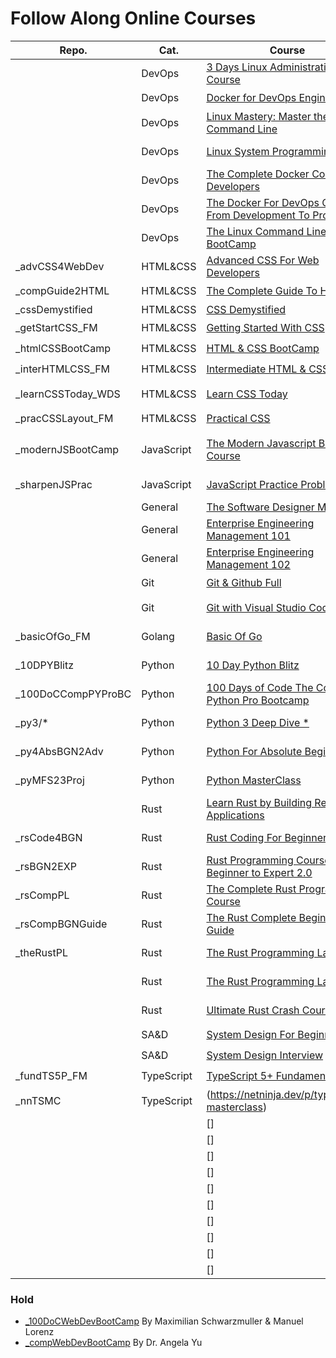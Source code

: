 # Follow Along Online Courses

| Repo.             |  Cat.  |  Course                                                                                                      |  Author(s)                 | Status |
|-------------------|--------|--------------------------------------------------------------------------------------------------------------|----------------------------|--------|
|                   | DevOps | [3 Days Linux Administration Course](https://www.udemy.com/course/perfect-3-days-linux-course/)              | Imran Afzal                | ✔️ |
|                   | DevOps | [Docker for DevOps Engineers](https://www.amigoscode.dev/courses/docker)                                     | AmigosCode                 | ✔️ |
|                   | DevOps | [Linux Mastery: Master the Linux Command Line](https://www.udemy.com/course/linux-mastery/)                  | Ziyad Yehia                | ✔️ |
|                   | DevOps | [Linux System Programming](https://www.pluralsight.com/courses/linux-systems-programming-2022/)              | Christopher Hart           | 🚧 |
|                   | DevOps | [The Complete Docker Course For Developers](https://diveintodocker.com/)                                     | Nick Janetakis             | ✔️ |
|                   | DevOps | [The Docker For DevOps Course: From Development To Production](https://www.udemy.com/course/the-docker-for-devops-course-from-development-to-production/)                                                                               | Nick Janetakis             | ✔️ |
|                   | DevOps | [The Linux Command Line BootCamp](https://www.udemy.com/course/the-linux-command-line-bootcamp/)             | Colt Steele                | 🚧 |      
| _advCSS4WebDev    | HTML&CSS  | [Advanced CSS For Web Developers](https://www.udemy.com/course/advanced-css-for-web-developers/)          | Eduonix                    | ✔️ |
| _compGuide2HTML   | HTML&CSS  | [The Complete Guide To HTML](https://www.udemy.com/course/the-complete-guide-to-html/)                    | Colt Steele                | ✔️ |
| _cssDemystified   | HTML&CSS  | [CSS Demystified](https://cssdemystified/)                                                                | Kevin Powell               | 🚧 |
| _getStartCSS_FM   | HTML&CSS  | [Getting Started With CSS](https://gettingstartedwith.css.education/)                                     | Jen Kramer                 | ✔️ |
| _htmlCSSBootCamp  | HTML&CSS  | [HTML & CSS BootCamp](https://www.udemy.com/course/html-and-css-bootcamp/)                                | Colt Steele                | ✔️ |
| _interHTMLCSS_FM  | HTML&CSS  | [Intermediate HTML & CSS](https://semantics-selectors.css.education/)                                     | Jen Kramer                 | ✔️ |
| _learnCSSToday_WDS| HTML&CSS  | [Learn CSS Today](https://courses.webdevsimplified.com/learn-css-today/)                                  | Web Dev Simplified         | ✔️ |
| _pracCSSLayout_FM | HTML&CSS  | [Practical CSS](https://practical.css.education/)                                                         | Jen Kramer                 | ✔️ |
| _modernJSBootCamp | JavaScript| [The Modern Javascript Bootcamp Course](https://www.udemy.com/course/javascript-beginners-complete-tutorial/) | Colt Steele & Stephen Grider | 🚧 |
| _sharpenJSPrac    | JavaScript| [JavaScript Practice Problems](https://www.udemy.com/course/javascript-practice-problems-sharpen-your-skills/)| Steven Hancock         | ✔️ |
|                   | General| [The Software Designer Mindset](https://www.arjancodes.com/mindset)                                          | ArjanCodes                 | 🚧 |
|                   | General| [Enterprise Engineering Management 101](https://frontendmasters.com/courses/intro-management/)               | Jem Young                  | ✔️ |
|                   | General| [Enterprise Engineering Management 102](https://frontendmasters.com/courses/engineering-management/)         | Ryan Burgess               | ✔️ |
|                   | Git    | [Git & Github Full](https://fireship.io/courses/git/)                                                        | Jeff Delaney               | ✔️ |
|                   | Git    | [Git with Visual Studio Code](https://www.udemy.com/course/git-with-visual-studio-code/)                     | Alex Delaney               | ✔️ |
| _basicOfGo_FM     | Golang | [Basic Of Go](https://frontendmasters.com/courses/go-basics/)                                                | Maximiliano Firtman        | ✔️ |
| _10DPYBlitz       | Python | [10 Day Python Blitz](https://www.udemy.com/course/10-day-python-blitz-learn-python-2023/)                   | Robert Bunch               | 🚧 |
| _100DoCCompPYProBC| Python | [100 Days of Code The Complete Python Pro Bootcamp](https://www.udemy.com/course/100-days-of-code/)          | Dr. Angela Yu              | 🚧 |
| _py3/*            | Python | [Python 3 Deep Dive *](https://www.udemy.com/course/python3-fundamentals/)                                   | Fred Baptiste              | 🚧 |
| _py4AbsBGN2Adv    | Python | [Python For Absolute Beginners](https://www.udemy.com/course/python-for-absolute-beginners-2023-beginner-to-advanced)    | Jesse Warner   | ✔️ |
| _pyMFS23Proj      | Python | [Python MasterClass](https://www.udemy.com/course/python-masterclass-course/)                                | Ashutosh Pawar             | ✔️ |
|                   | Rust   | [Learn Rust by Building Real Applications](https://www.udemy.com/course/rust-fundamentals/)                  | Lyubomir Gavadinov         | ✔️ |
| _rsCode4BGN       | Rust   | [Rust Coding For Beginners](https://www.udemy.com/course/rust-coding-for-beginners/)                         | Jayson Lennon              | ✔️ |
| _rsBGN2EXP        | Rust   | [Rust Programming Course: From Beginner to Expert 2.0](https://www.udemy.com/course/rust-programming-master-class-from-beginner-to-expert/)                                                                                     | Nouman Azam                | ✔️ |
| _rsCompPL         | Rust   | [The Complete Rust Programming Course](https://www.udemy.com/course/rust-programming-the-complete-guide/)    | Codestars                  | ✔️ |
| _rsCompBGNGuide   | Rust   | [The Rust Complete Beginner Guide](https://www.udemy.com/course/rustaceans/)                                 | Catalin Stefan             | ✔️ |
| _theRustPL        | Rust   | [The Rust Programming Language](https://www.udemy.com/course/rust-lang/)                                     | Dmitri Nesteruk            | ✔️ |
|                   | Rust   | [The Rust Programming Language](https://frontendmasters.com/courses/rust/)                                   | Richard Feldman            | ✔️ |
|                   | Rust   | [Ultimate Rust Crash Course](https://www.udemy.com/course/ultimate-rust-crash-course/)                       | Nathan Stocks              | ✔️ |
|                   | SA&D   | [System Design For Beginners](https://neetcode.io/courses/system-design-for-beginners/0)                     | NeetCodeIO                 | ✔️ |
|                   | SA&D   | [System Design Interview](https://neetcode.io/courses/system-design-interview/0)                             | NeetCodeIO                 | ✔️ |
| _fundTS5P_FM      | TypeScript | [TypeScript 5+ Fundamentals V4](https://frontendmasters.com/courses/typescript-v4/)                      | Mike North                 | ✔️ |
| _nnTSMC           | TypeScript | (https://netninja.dev/p/typescript-masterclass)                                                          | Net Ninja (Shuan)          | ✔️ |
|                   |        | []                                                                                                           |                            | 🚧 |
|                   |        | []                                                                                                           |                            | 🚧 |
|                   |        | []                                                                                                           |                            | 🚧 |
|                   |        | []                                                                                                           |                            | 🚧 |
|                   |        | []                                                                                                           |                            | 🚧 |
|                   |        | []                                                                                                           |                            | 🚧 |
|                   |        | []                                                                                                           |                            | 🚧 |
|                   |        | []                                                                                                           |                            | 🚧 |
|                   |        | []                                                                                                           |                            | 🚧 |
|                   |        | []                                                                                                           |                            | 🚧 |




### Hold
- [_100DoCWebDevBootCamp](https://www.udemy.com/course/100-days-of-code-web-development-bootcamp/)      By Maximilian Schwarzmuller & Manuel Lorenz
- [_compWebDevBootCamp](https://www.udemy.com/course/the-complete-web-development-bootcamp/)         By Dr. Angela Yu